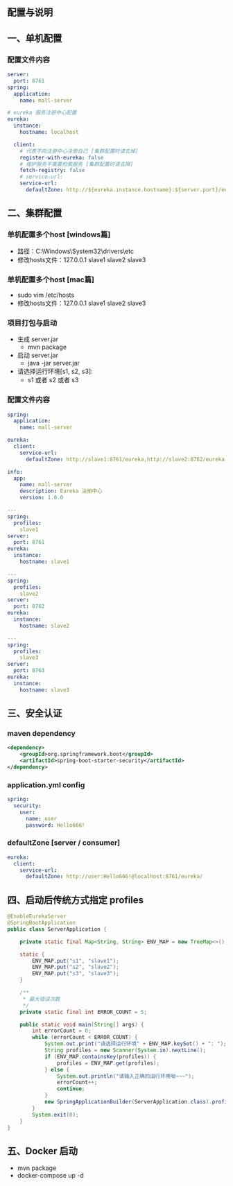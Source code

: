 ## 配置与说明

## 一、单机配置

### 配置文件内容
```yaml
server:
  port: 8761
spring:
  application:
    name: mall-server

# eureka 服务注册中心配置
eureka:
  instance:
    hostname: localhost

  client:
    # 代表不向注册中心注册自己 [集群配置时请去掉]
    register-with-eureka: false
    # 维护服务不需要检索服务 [集群配置时请去掉]
    fetch-registry: false
    # service-url:
    service-url:
      defaultZone: http://${eureka.instance.hostname}:${server.port}/eureka
```

## 二、集群配置

### 单机配置多个host [windows篇]
- 路径：C:\Windows\System32\drivers\etc
- 修改hosts文件：127.0.0.1 slave1 slave2 slave3

### 单机配置多个host [mac篇]
- sudo vim /etc/hosts
- 修改hosts文件：127.0.0.1 slave1 slave2 slave3

### 项目打包与启动
- 生成 server.jar
  - mvn package
- 启动 server.jar
  - java -jar server.jar
- 请选择运行环境[s1, s2, s3]:
  - s1 或者 s2 或者 s3

### 配置文件内容
```yaml
spring:
  application:
    name: mall-server

eureka:
  client:
    service-url:
      defaultZone: http://slave1:8761/eureka,http://slave2:8762/eureka,http://slave3:8763/eureka

info:
  app:
    name: mall-server
    description: Eureka 注册中心
    version: 1.0.0

---
spring:
  profiles:
    slave1
server:
  port: 8761
eureka:
  instance:
    hostname: slave1

---
spring:
  profiles:
    slave2
server:
  port: 8762
eureka:
  instance:
    hostname: slave2

---
spring:
  profiles:
    slave3
server:
  port: 8763
eureka:
  instance:
    hostname: slave3
```

## 三、安全认证

### maven dependency
```xml
<dependency>
    <groupId>org.springframework.boot</groupId>
    <artifactId>spring-boot-starter-security</artifactId>
</dependency>
```
### application.yml config
```yaml
spring:
  security:
    user:
      name: user
      password: Hello666!
```
### defaultZone [server / consumer]
```yaml
eureka:
  client:
    service-url:
      defaultZone: http://user:Hello666!@localhost:8761/eureka/
```

## 四、启动后传统方式指定 profiles
```java
@EnableEurekaServer
@SpringBootApplication
public class ServerApplication {

    private static final Map<String, String> ENV_MAP = new TreeMap<>();

    static {
        ENV_MAP.put("s1", "slave1");
        ENV_MAP.put("s2", "slave2");
        ENV_MAP.put("s3", "slave3");
    }

    /**
     * 最大错误次数
     */
    private static final int ERROR_COUNT = 5;

    public static void main(String[] args) {
        int errorCount = 0;
        while (errorCount < ERROR_COUNT) {
            System.out.print("请选择运行环境" + ENV_MAP.keySet() + ": ");
            String profiles = new Scanner(System.in).nextLine();
            if (ENV_MAP.containsKey(profiles)) {
                profiles = ENV_MAP.get(profiles);
            } else {
                System.out.println("请输入正确的运行环境呦~~~");
                errorCount++;
                continue;
            }
            new SpringApplicationBuilder(ServerApplication.class).profiles(profiles).run(args);
        }
        System.exit(0);
    }
}
```
## 五、Docker 启动
- mvn package
- docker-compose up -d